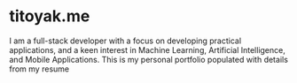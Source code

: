 # titoyak.me
I am a full-stack developer with a focus on developing practical applications, and a keen interest in Machine Learning, Artificial Intelligence, and Mobile Applications. This is my personal portfolio populated with details from my resume
